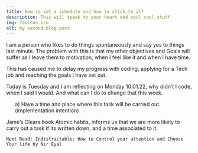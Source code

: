 ```yaml
---
title: How to set a schedule and how to stick to it?
description: This will speak to your heart and soul cool stuff
img: favicon.ico
alt: my second blog post
---
```

<div>
<p>
I am a person who likes to do things spontaneously and say yes to things last minute. The problem with this is that my other objectives and Goals will suffer as I leave them to motivation, when I feel like it and when I have time. 

This has caused me to delay my progress with coding, applying for a Tech job and reaching the goals I have set out. 

</p>

<p>
    Today is Tuesday and I am reflecting on Monday 10.01.22, why didn’t I code, when I said I would.  And what can I do to change that this week. 
    <ul>
    a)	Have a time and place where this task will be carried out. (implementation intention)
    </ul>
    Jame’s Clears book Atomic habits, informs us that we are more likely to carry out a task if its written down, and a time associated to it. 

    Next Read: Indistractable: How to Control your attention and Choose Your life by Nir Eyal

</div>
